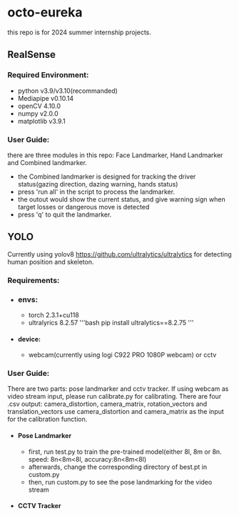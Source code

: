 # octo-eureka

this repo is for 2024 summer internship projects.


## RealSense

### Required Environment:
- python v3.9/v3.10(recommanded)
- Mediapipe v0.10.14
- openCV 4.10.0
- numpy v2.0.0
- matplotlib v3.9.1

### User Guide:
there are three modules in this repo: Face Landmarker, Hand Landmarker and Combined landmarker.

- the Combined landmarker is designed for tracking the driver status(gazing direction, dazing warning, hands status)
- press 'run all' in the script to process the landmarker.
- the outout would show the current status, and give warning sign when target losses or dangerous move is detected
- press 'q' to quit the landmarker.

## YOLO

Currently using yolov8 <https://github.com/ultralytics/ultralytics> for detecting human position and skeleton.

### Requirements:
- ### envs:
  - torch 2.3.1+cu118
  - ultralyrics 8.2.57
    '''bash
  pip install ultralytics==8.2.75
    '''
- #### device:
  - webcam(currently using logi C922 PRO 1080P webcam) or cctv

### User Guide:
There are two parts: pose landmarker and cctv tracker.
If using webcam as video stream input, please run calibrate.py for calibrating.
There are four .csv output: camera_distortion, camera_matrix, rotation_vectors and translation_vectors
use camera_distortion and camera_matrix as the input for the calibration function.

- #### Pose Landmarker
  - first, run test.py to train the pre-trained model(either 8l, 8m or 8n. speed: 8n<8m<8l, accuracy:8n<8m<8l)
  - afterwards, change the corresponding directory of best.pt in custom.py
  - then, run custom.py to see the pose landmarking for the video stream

- #### CCTV Tracker
